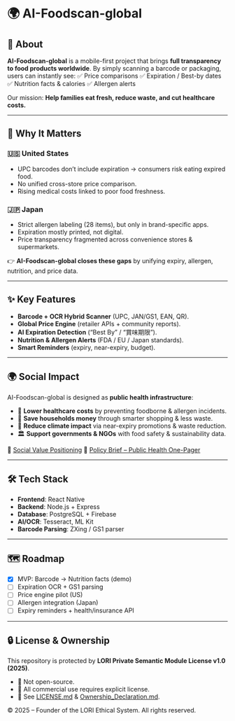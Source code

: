 # 🌍 AI-Foodscan-global

## 📌 About
**AI-Foodscan-global** is a mobile-first project that brings **full transparency to food products worldwide**.
By simply scanning a barcode or packaging, users can instantly see:
✅ Price comparisons
✅ Expiration / Best-by dates
✅ Nutrition facts & calories
✅ Allergen alerts

Our mission: **Help families eat fresh, reduce waste, and cut healthcare costs.**

---

## 🚩 Why It Matters

### 🇺🇸 United States
- UPC barcodes don’t include expiration → consumers risk eating expired food.
- No unified cross-store price comparison.
- Rising medical costs linked to poor food freshness.

### 🇯🇵 Japan
- Strict allergen labeling (28 items), but only in brand-specific apps.
- Expiration mostly printed, not digital.
- Price transparency fragmented across convenience stores & supermarkets.

👉 **AI-Foodscan-global closes these gaps** by unifying expiry, allergen, nutrition, and price data.

---

## ✨ Key Features
- **Barcode + OCR Hybrid Scanner** (UPC, JAN/GS1, EAN, QR).
- **Global Price Engine** (retailer APIs + community reports).
- **AI Expiration Detection** (“Best By” / “賞味期限”).
- **Nutrition & Allergen Alerts** (FDA / EU / Japan standards).
- **Smart Reminders** (expiry, near-expiry, budget).

---

## 🌍 Social Impact
AI-Foodscan-global is designed as **public health infrastructure**:
- 🏥 **Lower healthcare costs** by preventing foodborne & allergen incidents.
- 🛒 **Save households money** through smarter shopping & less waste.
- 🌱 **Reduce climate impact** via near-expiry promotions & waste reduction.
- 🏛 **Support governments & NGOs** with food safety & sustainability data.

🔗 [Social Value Positioning](./AI_Foodscan-global/Social_Value_Positioning.md)
🔗 [Policy Brief – Public Health One-Pager](./AI_Foodscan-global/Policy_Brief_PublicHealth.md)

---

## 🛠 Tech Stack
- **Frontend**: React Native
- **Backend**: Node.js + Express
- **Database**: PostgreSQL + Firebase
- **AI/OCR**: Tesseract, ML Kit
- **Barcode Parsing**: ZXing / GS1 parser

---

## 🗺 Roadmap
- [x] MVP: Barcode → Nutrition facts (demo)
- [ ] Expiration OCR + GS1 parsing
- [ ] Price engine pilot (US)
- [ ] Allergen integration (Japan)
- [ ] Expiry reminders + health/insurance API

---

## 🔒 License & Ownership
This repository is protected by **LORI Private Semantic Module License v1.0 (2025)**.
- 🚫 Not open-source.
- 📝 All commercial use requires explicit license.
- 📜 See [LICENSE.md](./AI_Foodscan-global/LICENSE.md) & [Ownership_Declaration.md](./docsAI_Foodscan-global/Ownership_Declaration.md).

© 2025 – Founder of the LORI Ethical System. All rights reserved.
